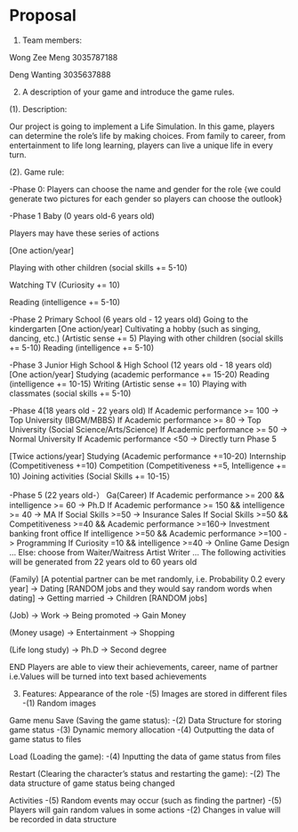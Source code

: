 # Proposal

1. Team members:

Wong Zee Meng 3035787188

Deng Wanting 3035637888

2. A description of your game and introduce the game rules.

(1). Description:

Our project is going to implement a Life Simulation. In this game, players can determine the role’s life by making choices. From family to career, from entertainment to life long learning, players can live a unique life in every turn.

(2). Game rule:

-Phase 0: Players can choose the name and gender for the role {we could generate two pictures for each gender so players can choose the outlook}

-Phase 1 Baby (0 years old-6 years old)

Players may have these series of actions

[One action/year]

Playing with other children (social skills += 5-10)

Watching TV (Curiosity += 10)

Reading (intelligence += 5-10)

-Phase 2 Primary School (6 years old - 12 years old) Going to the kindergarten 
[One action/year]
Cultivating a hobby (such as singing, dancing, etc.) (Artistic sense += 5)
Playing with other children (social skills += 5-10)
Reading (intelligence += 5-10)

-Phase 3 Junior High School & High School (12 years old - 18 years old) 
[One action/year]
Studying (academic performance += 15-20)
Reading (intelligence += 10-15)
Writing (Artistic sense += 10)
Playing with classmates (social skills += 5-10)

-Phase 4(18 years old - 22 years old) 
If Academic performance >= 100 -> Top University (IBGM/MBBS)
If Academic performance >= 80 -> Top University (Social Science/Arts/Science)
If Academic performance >= 50 -> Normal University
If Academic performance <50 -> Directly turn Phase 5

[Twice actions/year]
Studying (Academic performance +=10-20)
Internship (Competitiveness +=10)
Competition (Competitiveness +=5, Intelligence += 10)
Joining activities (Social Skills += 10-15）

-Phase 5 (22 years old-）
Ga(Career)
If Academic performance >= 200 && intelligence >= 60 -> Ph.D
If Academic performance >= 150 && intelligence >= 40 -> MA
If Social Skills >=50 -> Insurance Sales
If Social Skills >=50 && Competitiveness >=40 && Academic performance >=160-> Investment banking front office
If intelligence >=50 && Academic performance >=100 -> Programming
If Curiosity =10 && intelligence >=40 -> Online Game Design
…
Else: choose from
Waiter/Waitress
Artist
Writer
…
The following activities will be generated from 22 years old to 60 years old

(Family) [A potential partner can be met randomly, i.e. Probability 0.2 every year]
-> Dating [RANDOM jobs and they would say random words when dating]
-> Getting married 
-> Children [RANDOM jobs]

(Job)
-> Work
-> Being promoted
-> Gain Money

(Money usage)
-> Entertainment
-> Shopping

(Life long study)
-> Ph.D
-> Second degree

END
Players are able to view their achievements, career, name of partner
i.e.Values will be turned into text based achievements


3. Features:
Appearance of the role
-(5) Images are stored in different files
-(1) Random images

Game menu
Save (Saving the game status):
-(2) Data Structure for storing game status
-(3) Dynamic memory allocation
-(4) Outputting the data of game status to files

Load (Loading the game):
-(4) Inputting the data of game status from files

Restart (Clearing the character’s status and restarting the game):
-(2) The data structure of game status being changed

Activities
-(5) Random events may occur (such as finding the partner)
-(5) Players will gain random values in some actions
-(2) Changes in value will be recorded in data structure
